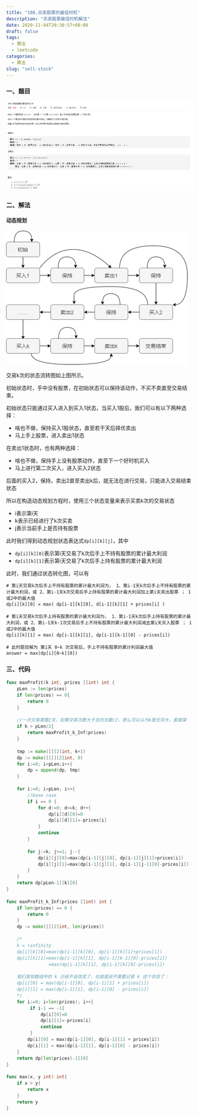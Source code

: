 ```yaml
---
title: "188.买卖股票的最佳时机"
description: "买卖股票最佳时机解法"
date: 2020-11-04T20:30:57+08:00
draft: false
tags: 
  - 算法
  - leetcode
categories: 
  - 算法
slug: "sell-stock"
---
```


### 一、题目

![题目](question.PNG)

### 二、解法

#### 动态规划

![状态流转图](state.png)

交易k次的状态流转图如上图所示。

初始状态时，手中没有股票，在初始状态可以保持该动作，不买不卖直至交易结束。

初始状态只能通过买入进入到买入1状态，当买入1股后，我们可以有以下两种选择：

- 啥也不做，保持买入1股状态，直至若干天后择优卖出
- 马上手上股票，进入卖出1状态

在卖出1状态时，也有两种选择：

- 啥也不做，保持手上没有股票动作，直至下一个好时机买入
- 马上进行第二次买入，进入买入2状态

后面的买入2，保持，卖出2直至卖出k后，就无法在进行交易，只能进入交易结束状态

所以在构造动态规划方程时，使用三个状态变量来表示买卖k次的交易状态

- i表示第i天
- k表示已经进行了k次买卖
- j表示当前手上是否持有股票

此时我们得到动态规划状态表达式`dp[i][k][j]`，其中

- `dp[i][k][0]`表示第i天交易了k次后手上不持有股票的累计最大利润
- `dp[i][k][1]`表示第i天交易了k次后手上持有股票的累计最大利润

此时，我们通过状态转化图，可以有

```
# 第i天交易k次后手上不持有股票的累计最大利润为， 1、第i-1天k次后手上不持有股票的累计最大利润，或 2、第i-1天k次交易后手上持有股票的累计最大利润加上第i天卖出股票 ； 1或2中的最大值
dp[i][k][0] = max( dp[i-1][k][0], d[i-1][k][1] + prices[i] )

# 第i天交易k次后手上持有股票的累计最大利润为， 1、第i-1天k次后手上持有股票的累计最大利润，或 2、第i-1天k-1次交易后手上不持有股票的累计最大利润减去第i天买入股票 ； 1或2中的最大值
dp[i][k][1] = max( dp[i-1][k][1], dp[i-1][k-1][0] - prices[i])

# 此时题目解为 第i天 0~k 次交易后，手上不持有股票的累计利润最大值
answer = max(dp[i][0~k][0])
```



### 三、代码

```go
func maxProfit(k int, prices []int) int {
    pLen := len(prices)
    if len(prices) == 0{
        return 0
    }

    //一次交易需要2天，如果交易次数大于总的天数/2，那么可以认为k是无穷大，套框架
    if k > pLen/2{
        return maxProfit_k_Inf(prices)
    }

    tmp := make([][2]int, k+1)
    dp := make([][][2]int, 0)
    for i:=0; i<pLen;i++{
        dp = append(dp, tmp)
    }
  
    for i:=0; i<pLen; i++{
        //base case
        if i == 0 {
            for d:=0; d<=k; d++{
                dp[i][d][0]=0
                dp[i][d][1]=-prices[i]  
            }
            continue
        }

        for j:=k; j>=1; j--{
            dp[i][j][0]=max(dp[i-1][j][0], dp[i-1][j][1]+prices[i])
            dp[i][j][1]=max(dp[i-1][j][1], dp[i-1][j-1][0]-prices[i])
        }
    }
    return dp[pLen-1][k][0]
}

func maxProfit_k_Inf(prices []int) int {
    if len(prices) == 0 {
        return 0
    }
    dp := make([][2]int, len(prices))

    /*
    k = +infinity
    dp[i][k][0]=max(dp[i-1][k][0], dp[i-1][k][1]+prices[i])
    dp[i][k][1]=max(dp[i-1][k][1], dp[i-1][k-1][0]-prices[i])
                =max(dp[i-1][k][1], dp[i-1][k][0]-prices[i])

    我们发现数组中的 k 已经不会改变了，也就是说不需要记录 k 这个状态了：
    dp[i][0] = max(dp[i-1][0], dp[i-1][1] + prices[i])
    dp[i][1] = max(dp[i-1][1], dp[i-1][0] - prices[i])
    */
    for i:=0; i<len(prices); i++{
         if i-1 == -1{
             dp[i][0]=0
             dp[i][1]=-prices[i]
             continue
         }
        dp[i][0] = max(dp[i-1][0], dp[i-1][1] + prices[i])
        dp[i][1] = max(dp[i-1][1], dp[i-1][0] - prices[i])
    }
    return dp[len(prices)-1][0]
}

func max(x, y int) int{
    if x > y{
        return x
    }
    return y
}
```